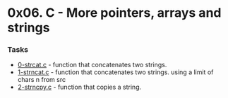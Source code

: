 # 0x06. C - More pointers, arrays and strings

### Tasks

- [0-strcat.c](0-strcat.c) - function that concatenates two strings.
- [1-strncat.c](1-strncat.c) - function that concatenates two strings. using a limit of chars n from src
- [2-strncpy.c](2-strncpy.c) - function that copies a string.